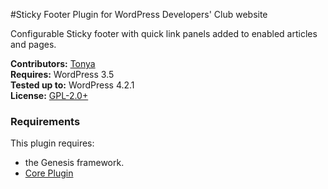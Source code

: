 #Sticky Footer Plugin for WordPress Developers' Club website

Configurable Sticky footer with quick link panels added to enabled articles and pages.
	 	
__Contributors:__ [Tonya](https://github.com/hellofromtonya)  
__Requires:__ WordPress 3.5  
__Tested up to:__ WordPress 4.2.1  
__License:__ [GPL-2.0+](http://www.gnu.org/licenses/gpl-2.0.html) 

### Requirements

This plugin requires:
* the Genesis framework.
* [Core Plugin](https://github.com/wpdevelopersclub/WPDC_Core) 